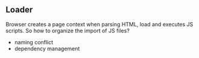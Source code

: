 ## Loader

Browser creates a page context when parsing HTML, load and executes JS scripts. So how to organize the import of JS files?
- naming conflict
- dependency management
